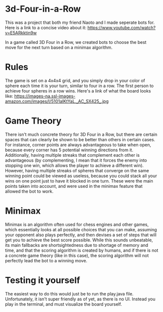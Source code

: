 # 3d-Four-in-a-Row

This was a project that both my friend Naoto and I made seperate bots for.
Here is a link to a concise video about it: https://www.youtube.com/watch?v=E5ARkktin9w

In a game called 3D Four in a Row, we created bots to choose the best move for the next turn based on a minimax algorithm.

# Rules
The game is set on a 4x4x4 grid, and you simply drop in your color of sphere each time it is your turn, similar to four in a row. The first person to achieve four spheres in a row wins. Here's a link of what the board looks like: https://images-na.ssl-images-amazon.com/images/I/5101aIKtYaL._AC_SX425_.jpg

# Game Theory
There isn't much concrete theory for 3D Four in a Row, but there are certain spaces that can clearly be shown to be better than others in certain cases. For instance, corner points are always advantageous to take when open, because every corner has 5 potential winning directions from it. Additionally, having multiple streaks that complement each other is advantageous (by complementing, I mean that it forces the enemy into stopping one win, which allows the player to achieve a different win). However, having multiple streaks of spheres that converge on the same winning point could be viewed as useless, because you could stack all your wins on one point just to have it blocked in one turn. These were the main points taken into account, and were used in the minimax feature that allowed the bot to work.

# Minimax
Minimax is an algorithm often used for chess engines and other games, which essentially looks at all possible choices that you can make, assuming your opponent also plays perfectly, and then devises a set of steps that will get you to achieve the best score possible. While this sounds unbeatable, its main fallbacks are shortsightedness due to shortage of memory and time, and that the scoring algorithm is created by humans, and if there is not a concrete game theory (like in this case), the scoring algorithm will not perfectly lead the bot to a winning move.

# Testing it yourself
The easiest way to do this would just be to run the play.java file. Unfortunately, it isn't super friendly as of yet, as there is no UI. Instead you play in the terminal, and must visualize the board yourself. 
